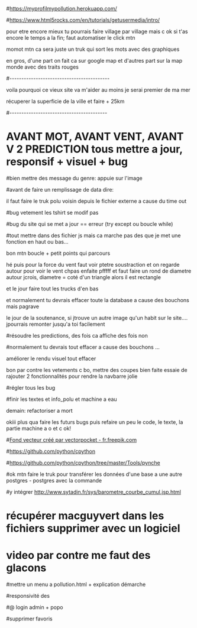 #https://myprofilmypollution.herokuapp.com/

#https://www.html5rocks.com/en/tutorials/getusermedia/intro/

pour etre encore mieux tu pourrais faire village par village mais c ok si t'as encore le temps a la fin; faut automatiser le click mtn

momot mtn ca sera juste un truk qui sort les mots avec des graphiques

en gros, d'une part on fait ca sur google map et d'autres part sur la map monde avec des traits rouges


#------------------------------------------



voila pourquoi ce vieux site va m'aider au moins je serai premier de ma mer

récuperer la superficie de la ville et faire + 25km

#-----------------------------------------



# AVANT MOT, AVANT VENT, AVANT V 2 PREDICTION tous mettre a jour, responsif + visuel + bug

#bien mettre des message du genre: appuie sur l'image

#avant de faire un remplissage de data dire:

il faut faire le truk polu voisin depuis le fichier externe a cause du time out

#bug vetement les tshirt se modif pas

#bug du site qui se met a jour == erreur (try except ou boucle while)

#tout mettre dans des fichier js mais ca marche pas des que je met une fonction en haut ou bas...

bon mtn boucle + petit points qui parcours

hé puis pour la force du vent faut voir ptetre soustraction et on regarde autour pour voir le vent chpas enfaite pfffff et faut faire un rond de diametre autour jcrois, diametre = coté d'un triangle alors il est rectangle


et le jour faire tout les trucks d'en bas

et normalement tu devrais effacer toute la database a cause des bouchons mais pagrave

le jour de la soutenance, si jtrouve un autre image qu'un habit sur le site.... jpourrais remonter jusqu'a toi facilement

#résoudre les predictions, des fois ca affiche des fois non

#normalement tu devrais tout effacer a cause des bouchons ...

améliorer le rendu visuel tout effacer

bon par contre les vetements c bo, mettre des coupes bien faite essaie de rajouter 2 fonctionnalités pour rendre la navbarre jolie

#régler tous les bug

#finir les textes et info_polu et machine a eau

demain: refactoriser a mort

okiii plus qua faire les futurs bugs puis refaire un peu le code, le texte,
la partie machine a o et c ok!

#<a href="https://fr.freepik.com/photos-vecteurs-libre/fond">Fond vecteur créé par vectorpocket - fr.freepik.com</a>

#https://github.com/python/cpython

#https://github.com/python/cpython/tree/master/Tools/pynche



#ok mtn faire le truk pour transférer les données d'une base a une autre postgres - postgres avec la commande

#y intégrer http://www.sytadin.fr/sys/barometre_courbe_cumul.jsp.html

# récupérer macguyvert dans les fichiers supprimer avec un logiciel


# video par contre me faut des glacons

#mettre un menu a pollution.html + explication démarche

#responsivité des


#@ login admin + popo

#supprimer favoris



















 











